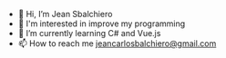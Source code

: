- 👋 Hi, I’m Jean Sbalchiero
- 👀 I'm interested in improve my programming
- 🌱 I’m currently learning C# and Vue.js
- 📫 How to reach me jeancarlosbalchiero@gmail.com

<!---
jesbalchiero/jesbalchiero is a ✨ special ✨ repository because its `README.md` (this file) appears on your GitHub profile.
You can click the Preview link to take a look at your changes.
--->
